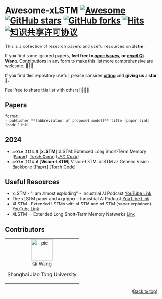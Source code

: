 # Awesome-xLSTM [![Awesome](https://cdn.rawgit.com/sindresorhus/awesome/d7305f38d29fed78fa85652e3a63e154dd8e8829/media/badge.svg)](https://github.com/sindresorhus/awesome) [![GitHub stars](https://img.shields.io/github/stars/qiwang067/awesome-xlstm)](https://github.com/qiwang067/awesome-xlstm/stargazers) [![GitHub forks](https://img.shields.io/github/forks/qiwang067/awesome-xlstm)](https://github.com/qiwang067/awesome-xlstm/network) [![Hits](https://hits.seeyoufarm.com/api/count/incr/badge.svg?url=https%3A%2F%2Fgithub.com%2Fqiwang067%2Fawesome-xlstm%2F&count_bg=%2379C83D&title_bg=%23555555&icon=&icon_color=%23E7E7E7&title=hits&edge_flat=false)](https://hits.seeyoufarm.com) <a rel="license" href="http://creativecommons.org/licenses/by-nc-sa/4.0/"><img alt="知识共享许可协议" style="border-width:0" src="https://img.shields.io/badge/license-CC%20BY--NC--SA%204.0-lightgrey" /></a>

This is a collection of research papers and useful resources on **xlstm**.

If you find some ignored papers, **feel free to [*open issues*](https://github.com/qiwang067/awesome-xlsm/issues/new), or [*email* Qi Wang](mailto:qiwang067@163.com)**. Contributions in any form to make this list more comprehensive are welcome. 📣📣📣

If you find this repository useful, please consider **[citing](#citation)** and **giving us a star** 🌟. 

Feel free to share this list with others! 🥳🥳🥳


## Papers
```
format:
- publisher **[abbreviation of proposed model]** title [paper link] [code link]
```

## 2024
- **`arXiv 2024.5`** [**xLSTM**] xLSTM: Extended Long Short-Term Memory [[Paper](https://arxiv.org/pdf/2405.04517)] [[Torch Code](https://github.com/NX-AI/xlstm)] [[JAX Code](https://github.com/dtunai/xLSTM-Jax)]
- **`arXiv 2024.6`** [**Vision-LSTM**] Vision-LSTM: xLSTM as Generic Vision Backbone [[Paper](https://arxiv.org/pdf/2406.04303)] [[Torch Code](https://github.com/NX-AI/vision-lstm)]

## Useful Resources
- xLSTM - "I am almost exploding" - Industrial AI Podcast [YouTube Link](https://www.youtube.com/watch?v=hwIt7ezy6t8)
- The xLSTM paper and a gripper - Industrial AI Podcast [YouTube Link](https://www.youtube.com/watch?v=gWrE6YUk8iU)
- XLSTM - Extended LSTMs with sLSTM and mLSTM (paper explained) [YouTube Link](https://youtu.be/0aWGTNS03PU)
- XLSTM — Extended Long Short-Term Memory Networks [Link](https://medium.com/@AIBites/xlstm-extended-long-short-term-memory-networks-c4ba34fdd98d)

## Contributors

<table border="0">
  <tbody>
    <tr align="center" >
      <td>
         <a href="https://github.com/qiwang067"><img width="70" height="70" src="https://github.com/qiwang067.png?s=40" alt="pic"></a><br>
         <a href="https://github.com/qiwang067">Qi Wang</a> 
        <p> Shanghai Jiao Tong University </p>
      </td>
    </tr>
  </tbody>
</table>

<p align="right">(<a href="#top">Back to top</a>)</p>

